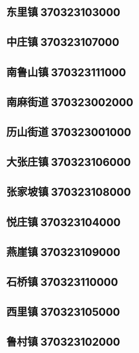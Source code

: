 # 东里镇 370323103000
# 中庄镇 370323107000
# 南鲁山镇 370323111000
# 南麻街道 370323002000
# 历山街道 370323001000
# 大张庄镇 370323106000
# 张家坡镇 370323108000
# 悦庄镇 370323104000
# 燕崖镇 370323109000
# 石桥镇 370323110000
# 西里镇 370323105000
# 鲁村镇 370323102000
